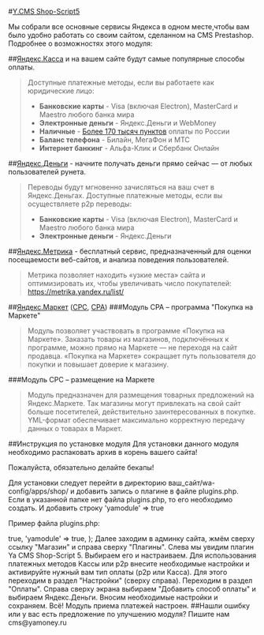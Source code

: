 #[Y.CMS Shop-Script5](https://github.com/yandex-money/yandex-money-cms-shopscript5/raw/master/ss5.zip) 

Мы собрали все основные сервисы Яндекса в одном месте,чтобы вам было удобно работать со своим сайтом, сделанном на CMS Prestashop. Подробнее о возможностях этого модуля:

##[Яндекс.Касса](http://kassa.yandex.ru/) и на вашем сайте будут самые популярные способы оплаты.
> Доступные платежные методы, если вы работаете как юридические лицо:
>* **Банковские карты** -  Visa (включая Electron), MasterCard и Maestro любого банка мира
>* **Электронные деньги** - Яндекс.Деньги и WebMoney
>* **Наличные** - [Более 170 тысяч пунктов](https://money.yandex.ru/pay/doc.xml?id=526209) оплаты по России
>* **Баланс телефона** - Билайн, МегаФон и МТС
>* **Интернет банкинг** - Альфа-Клик и Сбербанк Онлайн
>

##[Яндекс.Деньги](https://money.yandex.ru/) - начните получать деньги прямо сейчас — от любых пользователей рунета.
> Переводы будут мгновенно зачисляться на ваш счет в Яндекс.Деньгах.
> Доступные платежные методы, если вы осуществляете p2p переводы:
>* **Банковские карты** -  Visa (включая Electron), MasterCard и Maestro любого банка мира
>* **Электронные деньги** - Яндекс.Деньги
>

##[Яндекс.Метрика](https://metrika.yandex.ru/) - бесплатный сервис, предназначенный для оценки посещаемости веб-сайтов, и анализа поведения пользователей.
> Метрика позволяет находить «узкие места» сайта и оптимизировать их, чтобы увеличивать число покупателей: https://metrika.yandex.ru/list/
>

##[Яндекс.Маркет](http://market.yandex.ru/) ([CPC](http://welcome.advertising.yandex.ru/market/), [CPA](http://help.yandex.ru/partnermarket/purchase/about.xml)) 
###Модуль CPA – программа "Покупка на Маркете"
> Модуль позволяет участвовать в программе «Покупка на Маркете». Заказать товары из магазинов, подключённых к программе, можно прямо на Маркете — не переходя на сайт продавца. «Покупка на Маркете» сокращает путь пользователя до покупки и повышает доверие к магазину. 
>

###Модуль СРС – размещение на Маркете 
> Модуль предназначен для размещения товарных предложений на Яндекс.Маркете. Так магазины могут привлекать на свой сайт больше посетителей, действительно заинтересованных в покупке. YML-формат обеспечивает максимально корректную передачу данных о товарах в Маркет.
>

##Инструкция по установке модуля
Для установки данного модуля необходимо распаковать архив в корень вашего сайта!

Пожалуйста, обязательно делайте бекапы!

Для установки следует перейти в директорию ваш_сайт/wa-config/apps/shop/ и добавить запись о плагине в файле plugins.php.
Если в указанной папке нет файла plugins.php, то его необходимо создать.
И добавить строку 'yamodule' => true

Пример файла plugins.php:

<?php
return array (
	'brands' => true,
	'yamodule' => true,
);


Далее заходим в админку сайта, жмём сверху ссылку "Магазин" и справа сверху "Плагины".
Слева мы увидим плагин Ya CMS Shop-Script 5.
Выбираем его и настраиваем.

Для использования платежных методов Кассы или p2p внесите необходимые настройки и активируйте нужный вам тип оплаты (p2p или Касса).

Для этого переходим в раздел "Настройки" (сверху справа). Переходим в раздел "Оплаты". Справа сверху экрана выбираем "Добавить способ оплаты" и выбираем Яндекс.Деньги. Вносим необходимые настройки и сохраняем.

Всё! Модуль приема платежей настроен.


##Нашли ошибку или у вас есть предложение по улучшению модуля?
Пишите нам cms@yamoney.ru
